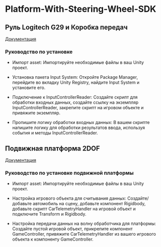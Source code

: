 # Platform-With-Steering-Wheel-SDK

## Руль Logitech G29 и Коробка передач

[Документация](https://shutovks.notion.site/2DOF-8ffe2cc6af724077b89215dd924b8afa?pvs=4)

### Руководство по установке

* Импорт asset: Импортируйте необходимые файлы в ваш Unity проект.

* Установка пакета Input System: Откройте Package Manager, перейдите во вкладку Unity Registry, найдите Input System и установите его.

* Подключение к InputControllerReader: Создайте скрипт для обработки входных данных, создайте ссылку на экземпляр InputControllerReader, закрепите скрипт на игровом объекте и привяжите экземпляр.

* Пропишите логику обработки входных данных: В вашем скрипте напишите логику для обработки результатов ввода, используя события и методы InputControllerReader.

## Подвижная платформа 2DOF

[Документация](https://shutovks.notion.site/Logitech-G29-Driving-Force-Shifter-9a790d89fdbc43e5bf92de01b779f480?pvs=4)

### Руководство по установке подвижной платформы

* Импорт asset: Импортируйте необходимые файлы в ваш Unity проект.

* Настройка игрового объекта для считывания данных: Создайте/добавьте автомобиль на сцену, добавьте компонент Rigidbody, добавьте скрипт CarTelemetryHandler на игровой объект и подключите Transform и Rigidbody.

* Настройка передачи данных на волну обработчика для платформы: Создайте пустой игровой объект, прикрепите компонент GameController, привяжите CarTelemetryHandler из вашего игрового объекта к компоненту GameController.
